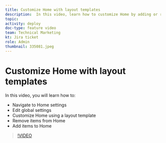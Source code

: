 ```yaml
---
title: Customize Home with layout templates
description:  In this video, learn how to customize Home by adding or removing fields with a layout template.
topic:
activity: deploy
doc-type: feature video
team: Technical Marketing
kt: Jira ticket
role: Admin
thumbnail: 335081.jpeg
---
```

# Customize Home with layout templates

In this video, you will learn how to:

* Navigate to Home settings
* Edit global settings
* Customize Home using a layout template
* Remove items from Home
* Add items to Home

>[!VIDEO](https://video.tv.adobe.com/v/335081/?quality=12)
